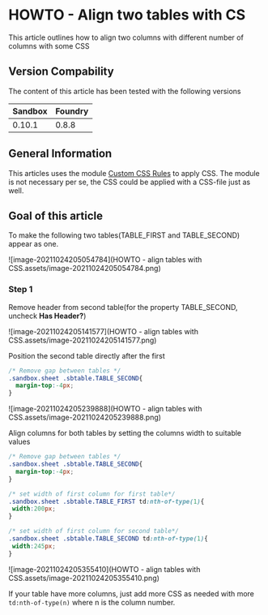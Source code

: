 # HOWTO - Align two tables with CS

This article outlines how to align two columns with different number of columns with some CSS

## Version Compability

The content of this article has been tested with the following versions

| Sandbox | Foundry |
| ------- | ------- |
| 0.10.1  | 0.8.8   |

## General  Information

This articles uses the module [Custom CSS Rules](https://foundryvtt.com/packages/custom-css) to apply CSS. The module is not necessary per se, the CSS could be applied with a CSS-file just as well.

## Goal of this article

To make the following two tables(TABLE_FIRST and TABLE_SECOND) appear as one.

![image-20211024205054784](HOWTO - align tables with CSS.assets/image-20211024205054784.png)

### Step 1

Remove header from second table(for the property TABLE_SECOND, uncheck **Has Header?**)

![image-20211024205141577](HOWTO - align tables with CSS.assets/image-20211024205141577.png)

Position the second table directly after the first

```css
/* Remove gap between tables */
.sandbox.sheet .sbtable.TABLE_SECOND{
  margin-top:-4px;	
}	
```

![image-20211024205239888](HOWTO - align tables with CSS.assets/image-20211024205239888.png)

Align columns for both tables by setting the columns width to suitable values

```css
/* Remove gap between tables */
.sandbox.sheet .sbtable.TABLE_SECOND{
  margin-top:-4px;	
}	

/* set width of first column for first table*/
.sandbox.sheet .sbtable.TABLE_FIRST td:nth-of-type(1){
 width:200px;    
}

/* set width of first column for second table*/
.sandbox.sheet .sbtable.TABLE_SECOND td:nth-of-type(1){
 width:245px;    
}
```

![image-20211024205355410](HOWTO - align tables with CSS.assets/image-20211024205355410.png)

If your table have more columns, just add more CSS as needed with more `td:nth-of-type(n)` where n is the column number.

